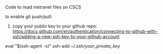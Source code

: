 Code to read metranet files on CSCS

to enable git push/pull:
1. copy your public key to your github repo: https://docs.github.com/en/authentication/connecting-to-github-with-ssh/adding-a-new-ssh-key-to-your-github-account

eval "$(ssh-agent -s)"
ssh-add ~/.ssh/*your_private_key*

